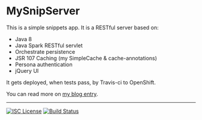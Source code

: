 # MySnipServer

This is a simple snippets app. It is a RESTful server based on:

- Java 8
- Java Spark RESTful servlet
- Orchestrate persistence 
- JSR 107 Caching (my SimpleCache & cache-annotations)   
- Persona authentication
- jQuery UI

It gets deployed, when tests pass, by Travis-ci to OpenShift.

You can read more on <a href="https://nwillc.wordpress.com/2015/10/30/from-dropbox-to-orchestrate/">my blog entry</a>.

-----
[![ISC License](http://shields-nwillc.rhcloud.com/shield/tldrlegal?package=ISC)](http://shields-nwillc.rhcloud.com/homepage/tldrlegal?package=ISC)
[![Build Status](http://shields-nwillc.rhcloud.com/shield/travis-ci?path=nwillc&package=mysnipserver)](http://shields-nwillc.rhcloud.com/homepage/travis-ci?path=nwillc&package=mysnipserver)
